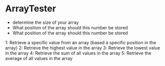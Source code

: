 # ArrayTester

- determine the size of your array
- What position of the array should this number be stored
- What position of the array should this number be stored


1: Retrieve a specific value from an array (based a specific position in the array)
2: Retrieve the highest value in the array
3: Retrieve the lowest value in the array
4: Retrieve the sum of all values in the array
5: Retrieve the average of all values in the array
